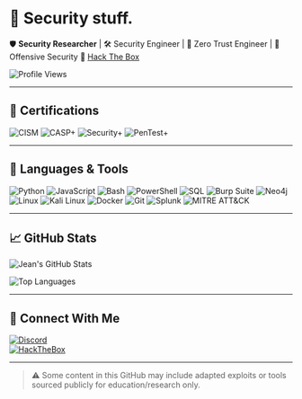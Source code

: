 # 👾 Security stuff.

🛡️ **Security Researcher** | 🛠️ Security Engineer | 🔐 Zero Trust Engineer | 🎯 Offensive Security
🔗 [Hack The Box](https://app.hackthebox.com/profile/2324447)

![Profile Views](https://komarev.com/ghpvc/?username=Jeanpt&label=Profile%20views&color=8A2BE2&style=flat)

---

## 🧪 Certifications

![CISM](https://img.shields.io/badge/CISM-Certified-success?style=flat&logo=ise)
![CASP+](https://img.shields.io/badge/CASP+-Advanced%20Security-blueviolet?style=flat&logo=compTIA)
![Security+](https://img.shields.io/badge/Security+-CompTIA-red?style=flat&logo=compTIA)
![PenTest+](https://img.shields.io/badge/PenTest+-CompTIA-orange?style=flat&logo=compTIA)

---

## 🧰 Languages & Tools

![Python](https://img.shields.io/badge/-Python-05122A?style=flat&logo=python)
![JavaScript](https://img.shields.io/badge/-JavaScript-05122A?style=flat&logo=javascript)
![Bash](https://img.shields.io/badge/-Bash-05122A?style=flat&logo=gnu-bash)
![PowerShell](https://img.shields.io/badge/-PowerShell-05122A?style=flat&logo=powershell)
![SQL](https://img.shields.io/badge/-SQL-05122A?style=flat&logo=postgresql)
![Burp Suite](https://img.shields.io/badge/-Burp%20Suite-05122A?style=flat&logo=burpsuite)
![Neo4j](https://img.shields.io/badge/-Neo4j-05122A?style=flat&logo=neo4j)
![Linux](https://img.shields.io/badge/-Linux-05122A?style=flat&logo=linux)
![Kali Linux](https://img.shields.io/badge/-Kali%20Linux-05122A?style=flat&logo=kalilinux)
![Docker](https://img.shields.io/badge/-Docker-05122A?style=flat&logo=docker)
![Git](https://img.shields.io/badge/-Git-05122A?style=flat&logo=git)
![Splunk](https://img.shields.io/badge/-Splunk-05122A?style=flat&logo=splunk)
![MITRE ATT&CK](https://img.shields.io/badge/-MITRE%20ATT%26CK-05122A?style=flat)

---

## 📈 GitHub Stats

![Jean's GitHub Stats](https://github-readme-stats.vercel.app/api?username=Jeanpt&show_icons=true&theme=tokyonight&hide=issues&count_private=true)

![Top Languages](https://github-readme-stats.vercel.app/api/top-langs/?username=Jeanpt&layout=compact&theme=tokyonight)

---

## 🔗 Connect With Me

[![Discord](https://img.shields.io/badge/Discord-jean.xp-5865F2?style=flat&logo=discord&logoColor=white)](https://discord.com/users/jean.xp)  
[![HackTheBox](https://img.shields.io/badge/HackTheBox-Profile-9FEF00?style=flat&logo=hackthebox)](https://app.hackthebox.com/profile/2324447)

---

> ⚠️ Some content in this GitHub may include adapted exploits or tools sourced publicly for education/research only.
